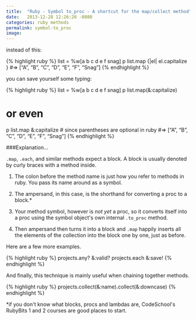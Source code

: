 ```yaml
---
title:  "Ruby - Symbol to_proc - A shortcut for the map/collect method"
date:   2013-12-28 12:26:20 -0800
categories: ruby methods
permalink: symbol-to_proc
image: 
---
```

instead of this:

{% highlight ruby %}
  list = %w[a b c d e f snag]
  p list.map {|el| el.capitalize }
  #=> [“A”, “B”, “C”, “D”, “E”, “F”, “Snag”]
{% endhighlight %}

you can save yourself some typing:

{% highlight ruby %}
  list = %w[a b c d e f snag]
  p list.map(&:capitalize)
  # or even
  p list.map &:capitalize # since parentheses are optional in ruby
  #=> [“A”, “B”, “C”, “D”, “E”, “F”, “Snag”]
{% endhighlight %}



###Explanation...

`.map`, `.each`, and similar methods expect a block. A block is usually denoted by curly braces with a method inside.

1. The colon before the method name is just how you refer to methods in ruby. You pass its name around as a symbol.

2. The ampersand, in this case, is the shorthand for converting a proc to a block.*

3. Your method symbol, however is _not yet_ a proc, so it converts itself into a proc using the symbol object's own internal `.to_proc` method.

4. Then ampersand then turns it into a block and `.map` happily inserts all the elements of the collection into the block one by one, just as before.

Here are a few more examples.

{% highlight ruby %}
  projects.any? &:valid?
  projects.each &:save!
{% endhighlight %}

And finally, this technique is mainly useful when chaining together methods.

{% highlight ruby %}
  projects.collect(&:name).collect(&:downcase)
{% endhighlight %}

*if you don't know what blocks, procs and lambdas are, CodeSchool's RubyBits 1 and 2 courses are good places to start.